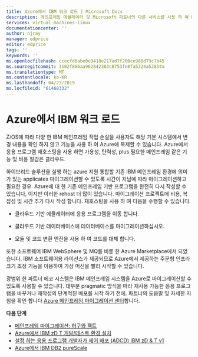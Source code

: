 ```yaml
---
title: Azure에서 IBM 워크 로드 | Microsoft Docs
description: 메인프레임 에뮬레이터 및 Microsoft 파트너의 다른 서비스를 사용 하 여 Microsoft Azure를 사용 하 여 IBM z/OS 워크 로드를 다시 호스트할 수 있습니다.
services: virtual-machines-linux
documentationcenter: ''
author: njray
manager: edprice
editor: edprice
tags: ''
keywords: ''
ms.openlocfilehash: ccecfd6abe0e9418e217ad7f200ce980d73c7b45
ms.sourcegitcommit: 3102f886aa962842303c8753fe8fa5324a52834a
ms.translationtype: MT
ms.contentlocale: ko-KR
ms.lasthandoff: 04/23/2019
ms.locfileid: "61468332"
---
```

# <a name="ibm-workloads-on-azure"></a>Azure에서 IBM 워크 로드

Z/OS에 따라 다양 한 IBM 메인프레임 작업 손실을 사용자도 해당 기본 시스템에서 변경 내용을 확인 하지 않고 기능을 사용 하 여 Azure에 복제할 수 있습니다. Azure에서 응용 프로그램 재호스팅을 사용 하면 가용성, 탄력성, plus 필요한 메인프레임 같은 기능 및 비용 절감은 클라우드.

하이브리드 솔루션을 실행 하는 azure 지원 통합할 기존 IBM 메인프레임 환경에 의미가 있는 applicates 마이그레이션할 수 있도록 시간이 지남에 따라 마이그레이션하고 필요한 경우. Azure에 대 한 기존 메인프레임 기반 프로그램을 완전히 다시 작성할 수 있습니다, 이지만 이러한 rehost 더 많이 있습니다. 마이그레이션 프로젝트에 비용, 복잡성 및 시간 추가 다시 작성 합니다. 재호스팅을 사용 하 여 다음을 수행할 수 있습니다.

- 클라우드 기반 에뮬레이터에 응용 프로그램을 이동 합니다.

- 클라우드 기반 데이터베이스에 데이터베이스를 마이그레이션하십시오.

- 모듈 및 코드 변환 엔진을 사용 하 여 코드를 대체 합니다.

또한 소프트웨어 IBM WebSphere 및 MQ를 비롯 한 Azure Marketplace에서 되었습니다. IBM 소프트웨어용 라이선스가 제공되므로 Azure에서 제공하는 주문형 인프라 크기 조정 기능을 이용하여 가상 머신을 빨리 시작할 수 있습니다.

광범위 한 파트너 에코 시스템은 IBM 메인프레임 시스템을 Azure로 마이그레이션할 수 있도록 사용할 수 있습니다. 대부분 pragmatic 방식을 따라 재사용 가능한 응용 프로그램을 바꾸거나 재작성의 단계적된 배포를 시작 하기 전에. 파트너의 도움말 및 자세한 지침을 확인 합니다 [Azure 메인프레임 마이그레이션 센터](https://azure.microsoft.com/migration/mainframe/)합니다.

**다음 단계**

- [메인프레임 마이그레이션: 허구와 팩트](https://docs.microsoft.com/azure/architecture/cloud-adoption/infrastructure/mainframe-migration/myths-and-facts)
- [Azure에서 IBM zD T 개발/테스트 환경 설치](./install-ibm-z-environment.md)
- [설정 하는 응용 프로그램 개발자가 제어 배포 (ADCD) IBM zD & T v1](./demo.md)
- [Azure에서 IBM DB2 pureScale](https://docs.microsoft.com/azure/virtual-machines/linux/ibm-db2-purescale-azure)
